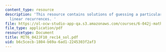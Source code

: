 ```yaml
---
content_type: resource
description: 'This resource contains solutions of guessing a particular solution,
  linear recurrences. '
file: https://ol-ocw-studio-app-qa.s3.amazonaws.com/courses/6-042j-mathematics-for-computer-science-fall-2010/b6c5cecb1804b69a6ad12245303f2af3_MIT6_042JF10_rec14_sol.pdf
file_type: application/pdf
resourcetype: Document
title: MIT6_042JF10_rec14_sol.pdf
uid: b6c5cecb-1804-b69a-6ad1-2245303f2af3
---
```

